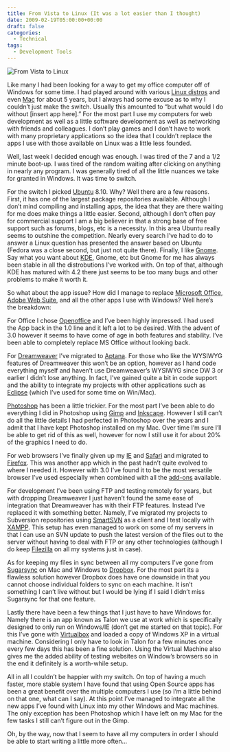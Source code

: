 ```yaml
---
title: From Vista to Linux (It was a lot easier than I thought)
date: 2009-02-19T05:00:00+00:00
draft: false
categories:
  - Technical
tags:
  - Development Tools
---
```


![From Vista to Linux](/images/2009/02/Linux-penguin-225x225-150x150-1.jpg)

Like many I had been looking for a way to get my office computer off of Windows for some time. I had played around with various [Linux distros](http://www.distrowatch.com) and even [Mac](http://www.apple.com/mac/) for about 5 years, but I always had some excuse as to why I couldn’t just make the switch. Usually this amounted to “but what would I do without \[insert app here\].” For the most part I use my computers for web development as well as a little software development as well as networking with friends and colleagues. I don’t play games and I don’t have to work with many proprietary applications so the idea that I couldn’t replace the apps I use with those available on Linux was a little less founded.

Well, last week I decided enough was enough. I was tired of the 7 and a 1/2 minute boot-up. I was tired of the random waiting after clicking on anything in nearly any program. I was generally tired of all the little nuances we take for granted in Windows. It was time to switch.

For the switch I picked [Ubuntu](http://www.ubuntu.com) 8.10. Why? Well there are a few reasons. First, it has one of the largest package repositories available. Although I don’t mind compiling and installing apps, the idea that they are there waiting for me does make things a little easier. Second, although I don’t often pay for commercial support I am a big believer in that a strong base of free support such as forums, blogs, etc is a necessity. In this area Ubuntu really seems to outshine the competition. Nearly every search I’ve had to do to answer a Linux question has presented the answer based on Ubuntu (Fedora was a close second, but just not quite there). Finally, I like [Gnome](http://en.wikipedia.org/wiki/GNOME). Say what you want about [KDE](http://en.wikipedia.org/wiki/KDE), Gnome, etc but Gnome for me has always been stable in all the distrobutions I’ve worked with. On top of that, although KDE has matured with 4.2 there just seems to be too many bugs and other problems to make it worth it.

So what about the app issue? How did I manage to replace [Microsoft Office](http://office.microsoft.com), [Adobe Web Suite](http://www.adobe.com/products/creativesuite/web/?promoid=121DJGTB_P_US_FP2_WP_CS4_MN&tt=P_US_FP2_WP_CS4_MN), and all the other apps I use with Windows? Well here’s the breakdown:

For Office I chose [Openoffice](http://www.openoffice.org/) and I’ve been highly impressed. I had used the App back in the 1.0 line and it left a lot to be desired. With the advent of 3.0 however it seems to have come of age in both features and stability. I’ve been able to completely replace MS Office without looking back.

For [Dreamweaver](http://www.adobe.com/products/dreamweaver/?promoid=BPDEC) I’ve migrated to [Aptana](http://aptana.com/). For those who like the WYSIWYG features of Dreamweaver this won’t be an option, however as I hand code everything myself and haven’t use Dreamweaver’s WYSIWYG since DW 3 or earlier I didn’t lose anything. In fact, I’ve gained quite a bit in code support and the ability to integrate my projects with other applications such as [Eclipse][1] (which I’ve used for some time on Win/Mac).

[Photoshop](http://www.adobe.com/products/photoshop/family/?promoid=BPDEK) has been a little trickier. For the most part I’ve been able to do everything I did in Photoshop using [Gimp](http://www.gimp.org/) and [Inkscape](http://www.inkscape.org/). However I still can’t do all the little details I had perfected in Photoshop over the years and I admit that I have kept Photoshop installed on my Mac. Over time I’m sure I’ll be able to get rid of this as well, however for now I still use it for about 20% of the graphics I need to do.

For web browsers I’ve finally given up my [IE](http://www.microsoft.com/windows/products/winfamily/ie/default.mspx) and [Safari](http://www.apple.com/safari/) and migrated to [Firefox](http://www.mozilla.com/en-US/firefox/). This was another app which in the past hadn’t quite evolved to where I needed it. However with 3.0 I’ve found it to be the most versatile browser I’ve used especially when combined with all the [add-ons](https://addons.mozilla.org/en-US/firefox/) available.

For development I’ve been using FTP and testing remotely for years, but with dropping Dreamweaver I just haven’t found the same ease of integration that Dreamweaver has with their FTP features. Instead I’ve replaced it with something better. Namely, I’ve migrated my projects to Subversion repositories using [SmartSVN](http://www.smartsvn.com/) as a client and I test locally with [XAMPP](https://www.apachefriends.org). This setup has even managed to work on some of my servers in that I can use an SVN update to push the latest version of the files out to the server without having to deal with FTP or any other technologies (although I do keep [Filezilla](http://filezilla-project.org/index.php) on all my systems just in case).

As for keeping my files in sync between all my computers I’ve gone from [Sugarsync](http://www.sugarsync.com) on Mac and Windows to [Dropbox](http://www.getdropbox.com/). For the most part its a flawless solution however Dropbox does have one downside in that you cannot choose individual folders to sync on each machine. It isn’t something I can’t live without but I would be lying if I said I didn’t miss Sugarsync for that one feature.

Lastly there have been a few things that I just have to have Windows for. Namely there is an app known as Talon we use at work which is specifically designed to only run on Windows/IE (don’t get me started on that topic). For this I’ve gone with [Virtualbox](http://www.virtualbox.org/) and loaded a copy of Windows XP in a virtual machine. Considering I only have to look in Talon for a few minutes once every few days this has been a fine solution. Using the Virtual Machine also gives me the added ability of testing websites on Window’s browsers so in the end it definitely is a worth-while setup.

All in all I couldn’t be happier with my switch. On top of having a much faster, more stable system I have found that using Open Source apps has been a great benefit over the multiple computers I use (so I’m a little behind on that one, what can I say). At this point I’ve managed to integrate all the new apps I’ve found with Linux into my other Windows and Mac machines. The only exception has been Photoshop which I have left on my Mac for the few tasks I still can’t figure out in the Gimp.

Oh, by the way, now that I seem to have all my computers in order I should be able to start writing a little more often…

 [1]: http://www.eclipse.org